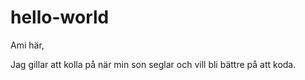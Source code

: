 # hello-world

Ami här,

Jag gillar att kolla på när min son seglar och vill bli bättre på att koda.

